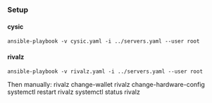 
### Setup
#### cysic
```
ansible-playbook -v cysic.yaml -i ../servers.yaml --user root
```

#### rivalz
```
ansible-playbook -v rivalz.yaml -i ../servers.yaml --user root
```

Then manually:
	rivalz change-wallet <wallet addr>
	rivalz change-hardware-config
	systemctl restart rivalz
	systemctl status rivalz